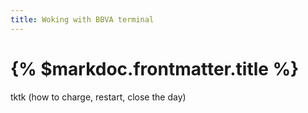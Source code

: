 ```yaml
---
title: Woking with BBVA terminal
---
```


# {% $markdoc.frontmatter.title %}

tktk (how to charge, restart, close the day)
